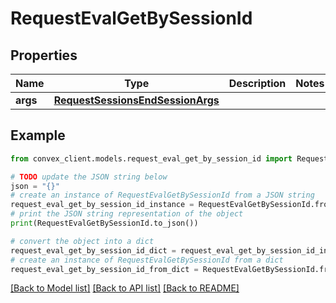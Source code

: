 # RequestEvalGetBySessionId


## Properties

Name | Type | Description | Notes
------------ | ------------- | ------------- | -------------
**args** | [**RequestSessionsEndSessionArgs**](RequestSessionsEndSessionArgs.md) |  | 

## Example

```python
from convex_client.models.request_eval_get_by_session_id import RequestEvalGetBySessionId

# TODO update the JSON string below
json = "{}"
# create an instance of RequestEvalGetBySessionId from a JSON string
request_eval_get_by_session_id_instance = RequestEvalGetBySessionId.from_json(json)
# print the JSON string representation of the object
print(RequestEvalGetBySessionId.to_json())

# convert the object into a dict
request_eval_get_by_session_id_dict = request_eval_get_by_session_id_instance.to_dict()
# create an instance of RequestEvalGetBySessionId from a dict
request_eval_get_by_session_id_from_dict = RequestEvalGetBySessionId.from_dict(request_eval_get_by_session_id_dict)
```
[[Back to Model list]](../README.md#documentation-for-models) [[Back to API list]](../README.md#documentation-for-api-endpoints) [[Back to README]](../README.md)


